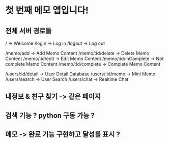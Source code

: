# 첫 번째 메모 앱입니다!

## 전체 서버 경로들

<!-- globalRouter -->
/ -> Welcome
/login -> Log In
/logout -> Log out

<!-- memoRouter -->
/memo/add -> Add Memo Content
/memo/:id/delete -> Delete Memo Content
/memo/:id/edit -> Edit Memo Content
/memo/:id/inComplete -> Not complete Memo Content
/memo/:id/complete -> Complete Memo Content

<!-- userRouter -->
/users/:id/detail -> User Detail Database
/users/:id/memo -> Mini Memo
/users/search -> User Search
/users/chat -> Realtime Chat

## 내정보 & 친구 찾기 -> 같은 페이지

## 검색 기능 ? python 구동 가능 ?

## 메모 -> 완료 기능 구현하고 달성률 표시 ?